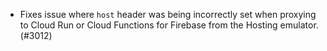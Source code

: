- Fixes issue where `host` header was being incorrectly set when proxying to Cloud Run or Cloud Functions for Firebase from the Hosting emulator. (#3012)